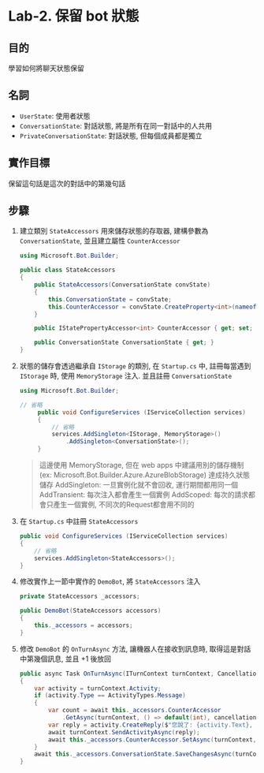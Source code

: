 # Lab-2. 保留 bot 狀態

## 目的
學習如何將聊天狀態保留

## 名詞
* `UserState`: 使用者狀態
* `ConversationState`: 對話狀態, 將是所有在同一對話中的人共用
* `PrivateConversationState`: 對話狀態, 但每個成員都是獨立

## 實作目標
保留這句話是這次的對話中的第幾句話

## 步驟
1. 建立類別 `StateAccessors` 用來儲存狀態的存取器, 建構參數為 `ConversationState`, 並且建立屬性 `CounterAccessor`
    ```csharp
    using Microsoft.Bot.Builder;
    
    public class StateAccessors
    {
        public StateAccessors(ConversationState convState)
        {
            this.ConversationState = convState;
            this.CounterAccessor = convState.CreateProperty<int>(nameof(CounterAccessor));
        }
 
        public IStatePropertyAccessor<int> CounterAccessor { get; set; }
 
        public ConversationState ConversationState { get; }
    }
    ```

2. 狀態的儲存會透過繼承自 `IStorage` 的類別, 在 `Startup.cs` 中, 註冊每當遇到 `IStorage` 時, 使用 `MemoryStorage` 注入. 並且註冊 `ConversationState`
    ```csharp
    using Microsoft.Bot.Builder;
 
    // 省略
         public void ConfigureServices (IServiceCollection services) 
         {
             // 省略
             services.AddSingleton<IStorage, MemoryStorage>()
                 .AddSingleton<ConversationState>();
         }
    ```

    > 這邊使用 MemoryStorage, 但在 web apps 中建議用別的儲存機制 (ex: Microsoft.Bot.Builder.Azure.AzureBlobStorage) 達成持久狀態儲存
    > AddSingleton: 一旦實例化就不會回收, 運行期間都用同一個  
    > AddTransient: 每次注入都會產生一個實例
    > AddScoped: 每次的請求都會只產生一個實例, 不同次的Request都會用不同的

3. 在 `Startup.cs` 中註冊 `StateAccessors`
    ```csharp
    public void ConfigureServices (IServiceCollection services) 
    {
        // 省略
        services.AddSingleton<StateAccessors>();
    }
    ```

4. 修改實作上一節中實作的 `DemoBot`, 將 `StateAccessors` 注入
    ```csharp
    private StateAccessors _accessors;
 
    public DemoBot(StateAccessors accessors)
    {
        this._accessors = accessors;
    }
    ```

5. 修改 `DemoBot` 的 `OnTurnAsync` 方法, 讓機器人在接收到訊息時, 取得這是對話中第幾個訊息, 並且 +1 後放回
    ```csharp
    public async Task OnTurnAsync(ITurnContext turnContext, CancellationToken cancellationToken = default(CancellationToken))
    {
        var activity = turnContext.Activity;
        if (activity.Type == ActivityTypes.Message)
        {
            var count = await this._accessors.CounterAccessor
                .GetAsync(turnContext, () => default(int), cancellationToken); 
            var reply = activity.CreateReply($"您說了: {activity.Text}, 這是您第 {++count} 次留言");
            await turnContext.SendActivityAsync(reply);
            await this._accessors.CounterAccessor.SetAsync(turnContext, count, cancellationToken);
        }
        await this._accessors.ConversationState.SaveChangesAsync(turnContext, false, cancellationToken);
    }
    ```
